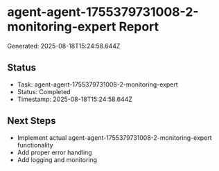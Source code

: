 # agent-agent-1755379731008-2-monitoring-expert Report

Generated: 2025-08-18T15:24:58.644Z

## Status
- Task: agent-agent-1755379731008-2-monitoring-expert
- Status: Completed
- Timestamp: 2025-08-18T15:24:58.644Z

## Next Steps
- Implement actual agent-agent-1755379731008-2-monitoring-expert functionality
- Add proper error handling
- Add logging and monitoring
